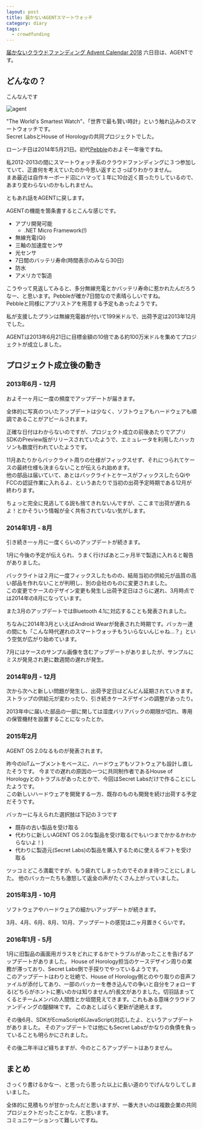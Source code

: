 ```yaml
---
layout: post
title: 届かないAGENTスマートウォッチ
category: diary
tags:
  - crowdfunding
---
```

[届かないクラウドファンディング Advent Calendar 2018](https://adventar.org/calendars/3459) 六日目は、AGENTです。

## どんなの？

こんなんです

![agent](https://lh3.googleusercontent.com/qnleB8kKdYKJoRv48AFi_SV78WsT9bf4w_2hw8YDN1rqsQfnJ78VvtwjYHQmq7egnNDyArLkqQC1th8aP4d-xg2jtefq0rl8InYwaqzLRY1JEkMne0fdsXv8-XSh6GA0zqj7n6joMPPF_IzdGYuvrMZcs3CXV6VbwwZyp9Ougfu3P4HsXKKJ14w_kYvw5uH0mFul8YMdE5K77aVY6WO9WA0LxLd-iNQXUvJSNieJpcfEKPrPchOc0Ro6evaHcNUcqEpbdz1ctAZUBwiXk83zVnYhlegrZpEf7PCznWJDdLsP07uL81F7ArA45Hl4JdA7k_0LY48vn5nGtGNOJGGH_6lOLROgAofi7TVb-dIVpBH1P-c_xXJXqmHFZR_H61VZjahuXVhAOH_9_EmfZnK4_WMRKB1nwPOdVVvBVkJDvrrTKDu35Ynn904JfF5fCY3bH97A9-qKTAwk4XyGGKdYTLWF-H8ZNMqlSmC1B_4s_KpNRHvV4jnw5_ec47kOXftPjP6G_O-qV9HuR1JeSPkS3XHrE8R8c4516a8WQUnHZRUZ6rV9-k5euHgyOPC9o-zBFND2dMS6lkWzxk1eya3_t4wJEJTGY67LNExjXiZkhgLVWeoBPVDU39Mle2ZYXHP-Ja0LoKvpF7Je20lrkk7ydBhc=w560)

"The World's Smartest Watch"、「世界で最も賢い時計」という触れ込みのスマートウォッチです。  
Secret LabsとHouse of Horologyの共同プロジェクトでした。

ローンチ日は2014年5月21日。初代[Pebble](https://www.kickstarter.com/projects/getpebble/pebble-e-paper-watch-for-iphone-and-android)のおよそ一年後ですね。

私2012-2013の間にスマートウォッチ系のクラウドファンディングに３つ参加していて、正直何を考えていたのか今思い返すとさっぱりわかりません。  
まあ最近は自作キーボード沼にハマって１年に10台近く買ったりしているので、あまり変わらないのかもしれません。

ともあれ話をAGENTに戻します。  

AGENTの機能を箇条書するとこんな感じです。

- アプリ開発可能
  - .NET Micro Framework(!)
- 無線充電(Qi)
- 三軸の加速度センサ
- 光センサ
- 7日間のバッテリ寿命(時間表示のみなら30日)
- 防水
- アメリカで製造

こうやって見返してみると、多分無線充電とかバッテリ寿命に惹かれたんだろうなー、と思います。Pebbleが確か7日間なので素晴らしいですね。  
Pebbleと同様にアプリストアを用意する予定もあったようです。

私が支援したプランは無線充電器が付いて199米ドルで、出荷予定は2013年12月でした。

AGENTは2013年6月21日に目標金額の10倍である約100万米ドルを集めてプロジェクトが成立しました。

## プロジェクト成立後の動き

### 2013年6月 - 12月

およそ一ヶ月に一度の頻度でアップデートが届きます。

全体的に写真のついたアップデートは少なく、ソフトウェアもハードウェアも順調であることがアピールされます。

正確な日付はわからないのですが、プロジェクト成立の前後あたりでアプリSDKのPreview版がリリースされていたようで、エミュレータを利用したハッカソンも数度行われていたようです。

11月あたりからバックライト周りの仕様がフィックスせず、それにつられてケースの最終仕様も決まらないことが伝えられ始めます。  
他の部品は届いていて、あとはバックライトとケースがフィックスしたらQiやFCCの認証作業に入れるよ、というあたりで当初の出荷予定時期である12月が終わります。

ちょっと完全に見逃してる説も捨てきれないんですが、ここまで出荷が遅れるよ！とかそういう情報が全く共有されていない気がします。

### 2014年1月 - 8月

引き続き一ヶ月に一度くらいのアップデートが続きます。

1月に今後の予定が伝えられ、うまく行けばあと二ヶ月半で製造に入れると報告がありました。

バックライトは２月に一度フィックスしたものの、結局当初の供給元が品質の高い部品を作れないことが判明し、別の会社のものに変更されました。  
この変更でケースのデザイン変更も発生し出荷予定日はさらに遅れ、3月時点では2014年の8月になっています。

また3月のアップデートではBluetooth 4.1に対応することも発表されました。

ちなみに2014年3月といえばAndroid Wearが発表された時期です。バッカー達の間にも「こんな時代遅れのスマートウォッチもういらないんじゃね…？」という空気が広がり始めています。

7月にはケースのサンプル画像を含むアップデートがありましたが、サンプルにミスが発見され更に数週間の遅れが発生。

### 2014年9月 - 12月

次から次へと新しい問題が発生し、出荷予定日はどんどん延期されていきます。
ストラップの供給元が変わったり、引き続きケースデザインの調整があったり。

2013年中に届いた部品の一部に関しては湿度バリアバックの期限が切れ、専用の保管機材を設置することになったとか。

### 2015年2月

AGENT OS 2.0なるものが発表されます。

昨今のIoTムーブメントをベースに、ハードウェアもソフトウェアも設計し直したそうです。 
今までの遅れの原因の一つに共同制作者であるHouse of Horologyとのトラブルがあったとかで、今回はSecret Labsだけで作ることにしたようです。   
この新しいハードウェアを開発する一方、既存のものも開発を続け出荷する予定だそうです。

バッカーに与えられた選択肢は下記の３つです

- 既存の古い製品を受け取る
- 代わりに新しいAGENT OS 2.0な製品を受け取る(でもいつまでかかるかわからないよ！)
- 代わりに製造元(Secret Labs)の製品を購入するために使えるギフトを受け取る

ツッコミどころ満載ですが、もう疲れてしまったのでそのまま待つことにしました。
他のバッカーたちも激怒して返金の声がたくさん上がっていました。

### 2015年3月 - 10月

ソフトウェアやハードウェアの細かいアップデートが続きます。

3月、4月、6月、8月、10月、アップデートの感覚は二ヶ月置きくらいです。

### 2016年1月 - 5月

1月に旧製品の画面用ガラスをどれにするかでトラブルがあったことを告げるアップデートがありました。
House of Horology担当のケースデザイン周りの業務が滞っており、Secret Labs側で手探りでやっているようです。  
このアップデートはわりと壮絶で、House of Horology側とのやり取りの音声ファイルが添付してあり、一部のバッカーを巻き込んでの争いと自分をフォローする(どちらがホントに悪いのかは知りませんが)長文がありました。切羽詰まってくるとチームメンバの人間性とか垣間見えてきます。これもある意味クラウドファンディングの醍醐味です。
このあとしばらく更新が途絶えます。


その後6月、SDKがEcmaScript6(JavaScript)対応したよ、というアップデートがありました。
そのアップデートでは他にもSecret Labsがかなりの負債を負っていることも明らかにされました。

その後二年半ほど経ちますが、今のところアップデートはありません。


## まとめ

さっくり書けるかなー、と思ったら思った以上に長い道のりでげんなりしてしまいました。 

全体的に見積もりが甘かったんだと思いますが、一番大きいのは複数企業の共同プロジェクトだったことかな、と思います。  
コミュニケーションって難しいですね。
